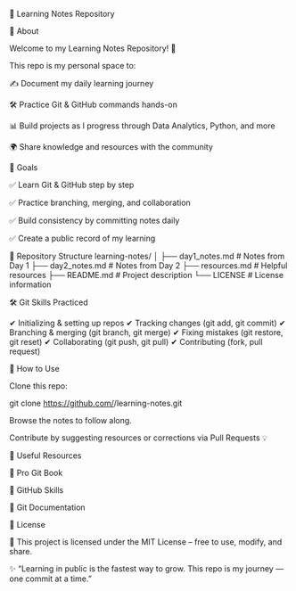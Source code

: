 🌟 Learning Notes Repository

📌 About

Welcome to my Learning Notes Repository! 🎉

This repo is my personal space to:

✍️ Document my daily learning journey

🛠️ Practice Git & GitHub commands hands-on

📊 Build projects as I progress through Data Analytics, Python, and more

🌍 Share knowledge and resources with the community

🚀 Goals

✅ Learn Git & GitHub step by step

✅ Practice branching, merging, and collaboration

✅ Build consistency by committing notes daily

✅ Create a public record of my learning

📂 Repository Structure
learning-notes/
│
├── day1_notes.md       # Notes from Day 1
├── day2_notes.md       # Notes from Day 2
├── resources.md        # Helpful resources
├── README.md           # Project description
└── LICENSE             # License information

🛠️ Git Skills Practiced

✔ Initializing & setting up repos
✔ Tracking changes (git add, git commit)
✔ Branching & merging (git branch, git merge)
✔ Fixing mistakes (git restore, git reset)
✔ Collaborating (git push, git pull)
✔ Contributing (fork, pull request)

📖 How to Use

Clone this repo:

git clone https://github.com/<Sakilmemon>/learning-notes.git


Browse the notes to follow along.

Contribute by suggesting resources or corrections via Pull Requests 💡

🔗 Useful Resources

📘 Pro Git Book

🎯 GitHub Skills

📙 Git Documentation

📜 License

📝 This project is licensed under the MIT License – free to use, modify, and share.

✨ “Learning in public is the fastest way to grow. This repo is my journey — one commit at a time.”
